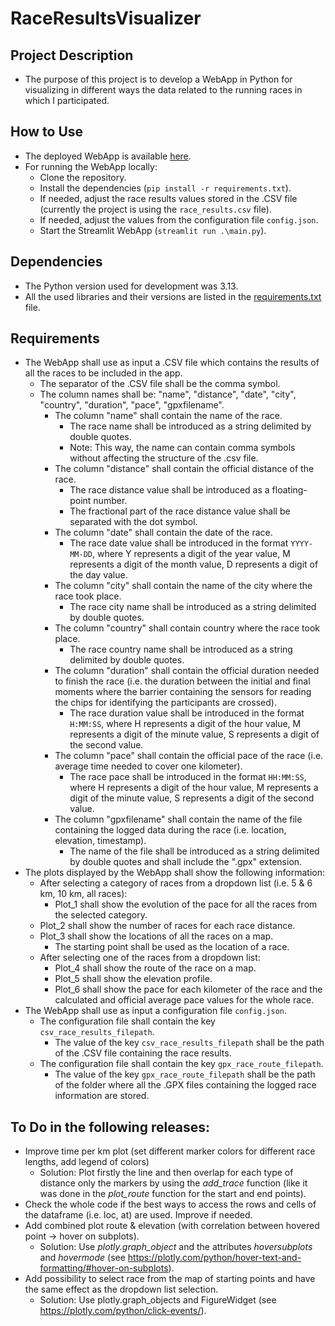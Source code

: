 # RaceResultsVisualizer

## Project Description
* The purpose of this project is to develop a WebApp in Python for visualizing in different ways the data related to the running races in which I participated.

## How to Use
* The deployed WebApp is available [here](https://alexandru-cohal-raceresultsvisualizer-main-duilkw.streamlit.app/).
* For running the WebApp locally:
  * Clone the repository.
  * Install the dependencies (```pip install -r requirements.txt```).
  * If needed, adjust the race results values stored in the .CSV file (currently the project is using the ```race_results.csv``` file).
  * If needed, adjust the values from the configuration file ```config.json```.
  * Start the Streamlit WebApp (```streamlit run .\main.py```).
 
## Dependencies
* The Python version used for development was 3.13.
* All the used libraries and their versions are listed in the [requirements.txt](https://github.com/alexandru-cohal/RaceResultsVisualizer/blob/master/requirements.txt) file.

## Requirements
* The WebApp shall use as input a .CSV file which contains the results of all the races to be included in the app.
  * The separator of the .CSV file shall be the comma symbol.
  * The column names shall be: "name", "distance", "date", "city", "country", "duration", "pace", "gpxfilename".
    * The column "name" shall contain the name of the race.
      * The race name shall be introduced as a string delimited by double quotes.
      * Note: This way, the name can contain comma symbols without affecting the structure of the .csv file.
    * The column "distance" shall contain the official distance of the race.
      * The race distance value shall be introduced as a floating-point number.
      * The fractional part of the race distance value shall be separated with the dot symbol. 
    * The column "date" shall contain the date of the race.
      * The race date value shall be introduced in the format ```YYYY-MM-DD```, where Y represents a digit of the year value, M represents a digit of the month value, D represents a digit of the day value.
    * The column "city" shall contain the name of the city where the race took place.
      * The race city name shall be introduced as a string delimited by double quotes.
    * The column "country" shall contain country where the race took place.
      * The race country name shall be introduced as a string delimited by double quotes.
    * The column "duration" shall contain the official duration needed to finish the race (i.e. the duration between the initial and final moments where the barrier containing the sensors for reading the chips for identifying the participants are crossed).
      * The race duration value shall be introduced in the format ```H:MM:SS```, where H represents a digit of the hour value, M represents a digit of the minute value, S represents a digit of the second value.
    * The column "pace" shall contain the official pace of the race (i.e. average time needed to cover one kilometer).
      * The race pace shall be introduced in the format ```HH:MM:SS```, where H represents a digit of the hour value, M represents a digit of the minute value, S represents a digit of the second value.
    * The column "gpxfilename" shall contain the name of the file containing the logged data during the race (i.e. location, elevation, timestamp).
      * The name of the file shall be introduced as a string delimited by double quotes and shall include the ".gpx" extension.
* The plots displayed by the WebApp shall show the following information:
  * After selecting a category of races from a dropdown list (i.e. 5 & 6 km, 10 km, all races):
    * Plot_1 shall show the evolution of the pace for all the races from the selected category.
  * Plot_2 shall show the number of races for each race distance.
  * Plot_3 shall show the locations of all the races on a map.
    * The starting point shall be used as the location of a race. 
  * After selecting one of the races from a dropdown list:
    * Plot_4 shall show the route of the race on a map.
    * Plot_5 shall show the elevation profile.
    * Plot_6 shall show the pace for each kilometer of the race and the calculated and official average pace values for the whole race.
* The WebApp shall use as input a configuration file ```config.json```.
  * The configuration file shall contain the key ```csv_race_results_filepath```.
    * The value of the key ```csv_race_results_filepath``` shall be the path of the .CSV file containing the race results.
  * The configuration file shall contain the key ```gpx_race_route_filepath```.
    * The value of the key ```gpx_race_route_filepath``` shall be the path of the folder where all the .GPX files containing the logged race information are stored.

## To Do in the following releases:
* Improve time per km plot (set different marker colors for different race lengths, add legend of colors)
  * Solution: Plot firstly the line and then overlap for each type of distance only the markers by using the _add_trace_ function (like it was done in the _plot_route_ function for the start and end points).
* Check the whole code if the best ways to access the rows and cells of the dataframe (i.e. loc, at) are used. Improve if needed.
* Add combined plot route & elevation (with correlation between hovered point -> hover on subplots).
  * Solution: Use _plotly.graph_object_ and the attributes _hoversubplots_ and _hovermode_ (see https://plotly.com/python/hover-text-and-formatting/#hover-on-subplots).
* Add possibility to select race from the map of starting points and have the same effect as the dropdown list selection.
  * Solution: Use plotly.graph_objects and FigureWidget (see https://plotly.com/python/click-events/). 
